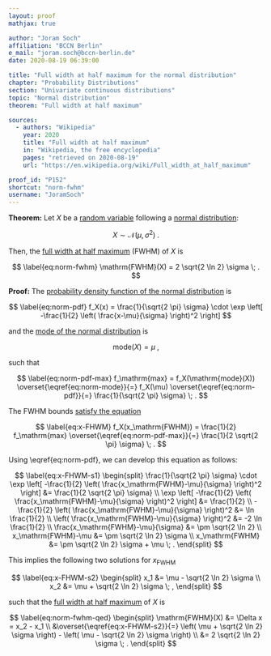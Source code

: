 ```yaml
---
layout: proof
mathjax: true

author: "Joram Soch"
affiliation: "BCCN Berlin"
e_mail: "joram.soch@bccn-berlin.de"
date: 2020-08-19 06:39:00

title: "Full width at half maximum for the normal distribution"
chapter: "Probability Distributions"
section: "Univariate continuous distributions"
topic: "Normal distribution"
theorem: "Full width at half maximum"

sources:
  - authors: "Wikipedia"
    year: 2020
    title: "Full width at half maximum"
    in: "Wikipedia, the free encyclopedia"
    pages: "retrieved on 2020-08-19"
    url: "https://en.wikipedia.org/wiki/Full_width_at_half_maximum"

proof_id: "P152"
shortcut: "norm-fwhm"
username: "JoramSoch"
---
```



**Theorem:** Let $X$ be a [random variable](/D/rvar) following a [normal distribution](/D/norm):

$$ \label{eq:norm}
X \sim \mathcal{N}(\mu, \sigma^2) \; .
$$

Then, the [full width at half maximum](/D/fwhm) (FWHM) of $X$ is

$$ \label{eq:norm-fwhm}
\mathrm{FWHM}(X) = 2 \sqrt{2 \ln 2} \sigma \; .
$$


**Proof:** The [probability density function of the normal distribution](/P/norm-pdf) is

$$ \label{eq:norm-pdf}
f_X(x) = \frac{1}{\sqrt{2 \pi} \sigma} \cdot \exp \left[ -\frac{1}{2} \left( \frac{x-\mu}{\sigma} \right)^2 \right]
$$

and the [mode of the normal distribution](/P/norm-mode) is

$$ \label{eq:norm-mode}
\mathrm{mode}(X) = \mu \; ,
$$

such that

$$ \label{eq:norm-pdf-max}
f_\mathrm{max} = f_X(\mathrm{mode}(X)) \overset{\eqref{eq:norm-mode}}{=} f_X(\mu) \overset{\eqref{eq:norm-pdf}}{=} \frac{1}{\sqrt{2 \pi} \sigma} \; .
$$

The FWHM bounds [satisfy the equation](/D/fwhm)

$$ \label{eq:x-FHWM}
f_X(x_\mathrm{FWHM}) = \frac{1}{2} f_\mathrm{max} \overset{\eqref{eq:norm-pdf-max}}{=} \frac{1}{2 \sqrt{2 \pi} \sigma} \; .
$$

Using \eqref{eq:norm-pdf}, we can develop this equation as follows:

$$ \label{eq:x-FHWM-s1}
\begin{split}
\frac{1}{\sqrt{2 \pi} \sigma} \cdot \exp \left[ -\frac{1}{2} \left( \frac{x_\mathrm{FWHM}-\mu}{\sigma} \right)^2 \right] &= \frac{1}{2 \sqrt{2 \pi} \sigma} \\
\exp \left[ -\frac{1}{2} \left( \frac{x_\mathrm{FWHM}-\mu}{\sigma} \right)^2 \right] &= \frac{1}{2} \\
-\frac{1}{2} \left( \frac{x_\mathrm{FWHM}-\mu}{\sigma} \right)^2 &= \ln \frac{1}{2} \\
\left( \frac{x_\mathrm{FWHM}-\mu}{\sigma} \right)^2 &= -2 \ln \frac{1}{2} \\
\frac{x_\mathrm{FWHM}-\mu}{\sigma} &= \pm \sqrt{2 \ln 2} \\
x_\mathrm{FWHM}-\mu &= \pm \sqrt{2 \ln 2} \sigma \\
x_\mathrm{FWHM} &= \pm \sqrt{2 \ln 2} \sigma + \mu \; .
\end{split}
$$

This implies the following two solutions for $x_\mathrm{FWHM}$

$$ \label{eq:x-FHWM-s2}
\begin{split}
x_1 &= \mu - \sqrt{2 \ln 2} \sigma \\
x_2 &= \mu + \sqrt{2 \ln 2} \sigma \; ,
\end{split}
$$

such that the [full width at half maximum](/D/fwhm) of $X$ is

$$ \label{eq:norm-fwhm-qed}
\begin{split}
\mathrm{FWHM}(X) &= \Delta x = x_2 - x_1 \\
&\overset{\eqref{eq:x-FHWM-s2}}{=} \left( \mu + \sqrt{2 \ln 2} \sigma \right) - \left( \mu - \sqrt{2 \ln 2} \sigma \right) \\
&= 2 \sqrt{2 \ln 2} \sigma \; .
\end{split}
$$